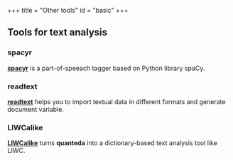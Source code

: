 +++
title = "Other tools"
id = "basic"
+++

## Tools for text analysis

### spacyr

[**spacyr**](https://github.com/quanteda/spacyr) is a part-of-speeach tagger based on Python library spaCy.

### readtext

[**readtext**](https://github.com/quanteda/readtext) helps you to import textual data in different formats and generate document variable.

### LIWCalike
[**LIWCalike**](https://github.com/quanteda/LIWCalike) turns **quanteda** into a dictionary-based text analysis tool like LIWC.

